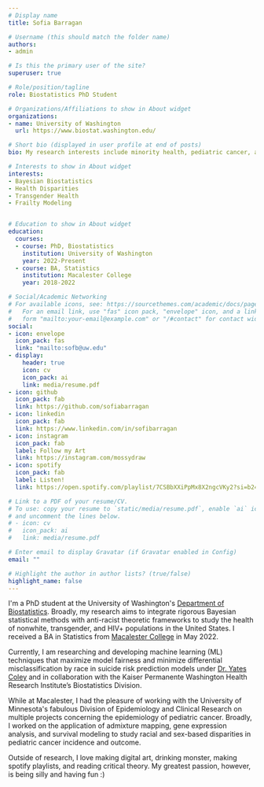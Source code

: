 ```yaml
---
# Display name
title: Sofia Barragan

# Username (this should match the folder name)
authors:
- admin

# Is this the primary user of the site?
superuser: true

# Role/position/tagline
role: Biostatistics PhD Student

# Organizations/Affiliations to show in About widget
organizations:
- name: University of Washington
  url: https://www.biostat.washington.edu/

# Short bio (displayed in user profile at end of posts)
bio: My research interests include minority health, pediatric cancer, and bayesian biostatistics

# Interests to show in About widget
interests:
- Bayesian Biostatistics
- Health Disparities
- Transgender Health
- Frailty Modeling


# Education to show in About widget
education:
  courses:
  - course: PhD, Biostatistics
    institution: University of Washington
    year: 2022-Present
  - course: BA, Statistics
    institution: Macalester College
    year: 2018-2022

# Social/Academic Networking
# For available icons, see: https://sourcethemes.com/academic/docs/page-builder/#icons
#   For an email link, use "fas" icon pack, "envelope" icon, and a link in the
#   form "mailto:your-email@example.com" or "/#contact" for contact widget.
social:
- icon: envelope
  icon_pack: fas
  link: "mailto:sofb@uw.edu"
- display:
    header: true
    icon: cv
    icon_pack: ai
    link: media/resume.pdf
- icon: github
  icon_pack: fab
  link: https://github.com/sofiabarragan
- icon: linkedin
  icon_pack: fab
  link: https://www.linkedin.com/in/sofibarragan
- icon: instagram
  icon_pack: fab
  label: Follow my Art
  link: https://instagram.com/mossydraw
- icon: spotify
  icon_pack: fab
  label: Listen!
  link: https://open.spotify.com/playlist/7CSBbXXiPpMx8X2ngcVKy2?si=b24dc110132844d5&pt=0f4c20b7e64c4ea068302c3bd4b2b2eb

# Link to a PDF of your resume/CV.
# To use: copy your resume to `static/media/resume.pdf`, enable `ai` icons in `params.toml`, 
# and uncomment the lines below.
# - icon: cv
#   icon_pack: ai
#   link: media/resume.pdf

# Enter email to display Gravatar (if Gravatar enabled in Config)
email: ""

# Highlight the author in author lists? (true/false)
highlight_name: false
---
```


I'm a PhD student at the University of Washington's [Department of Biostatistics](https://www.biostat.washington.edu/). Broadly, my research aims to integrate rigorous Bayesian statistical methods with anti-racist theoretic frameworks to study the health of nonwhite, transgender, and HIV+ populations in the United States. I received a BA in Statistics from [Macalester College](https://www.macalester.edu/) in May 2022.

Currently, I am researching and developing machine learning (ML) techniques that maximize model fairness and minimize differential misclassification by race in suicide risk prediction models under [Dr. Yates Coley](https://www.biostat.washington.edu/people/r-coley) and in collaboration with the Kaiser Permanente Washington Health Research Institute’s Biostatistics Division. 

While at Macalester, I had the pleasure of working with the University of Minnesota's fabulous Division of Epidemiology and Clinical Research on multiple projects concerning the epidemiology of pediatric cancer. Broadly, I worked on the application of admixture mapping, gene expression analysis, and survival modeling to study racial and sex-based disparities in pediatric cancer incidence and outcome.

Outside of research, I love making digital art, drinking monster, making spotify playlists, and reading critical theory. My greatest passion, however, is being silly and having fun :)

